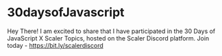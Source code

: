 # 30daysofJavascript

Hey There!
I am excited to share that I have participated in the 30 Days of JavaScript X Scaler Topics, hosted on the Scaler Discord platform.
Join today - https://bit.ly/scalerdiscord
